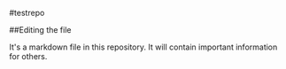 #testrepo

##Editing the file

It's a markdown file in this repository.  It will contain important information for others.
